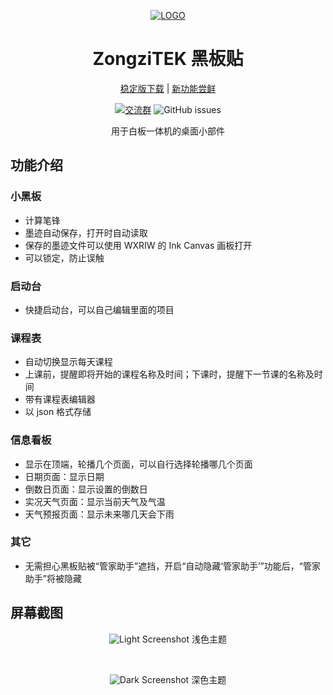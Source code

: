 <div align="center">

[![LOGO](https://github.com/STBBRD/ZongziTEK-Blackboard-Sticker/blob/master/ZongziTEK_Blackboard_Sticker/黑板贴.png?raw=true "LOGO")](# "LOGO")

# ZongziTEK 黑板贴

  [稳定版下载](https://github.com/STBBRD/ZongziTEK-Blackboard-Sticker/releases/latest "Latest Releases") | [新功能尝鲜](https://github.com/STBBRD/ZongziTEK-Blackboard-Sticker/actions "Actions") 
  
[![交流群](https://img.shields.io/badge/-%E4%BA%A4%E6%B5%81%E7%BE%A4%201101582374-blue?style=flat&logo=TencentQQ)](https://jq.qq.com/?_wv=1027&k=epb9KDPe)  ![GitHub issues](https://img.shields.io/github/issues/STBBRD/ZongziTEK-Blackboard-Sticker?logo=github)


  
用于白板一体机的桌面小部件

</div>

## 功能介绍
### 小黑板
- 计算笔锋
- 墨迹自动保存，打开时自动读取
- 保存的墨迹文件可以使用 WXRIW 的 Ink Canvas 画板打开
- 可以锁定，防止误触
### 启动台
- 快捷启动台，可以自己编辑里面的项目
### 课程表
- 自动切换显示每天课程
- 上课前，提醒即将开始的课程名称及时间；下课时，提醒下一节课的名称及时间
- 带有课程表编辑器
- 以 json 格式存储
### 信息看板
- 显示在顶端，轮播几个页面，可以自行选择轮播哪几个页面
- 日期页面：显示日期
- 倒数日页面：显示设置的倒数日
- 实况天气页面：显示当前天气及气温
- 天气预报页面：显示未来哪几天会下雨
### 其它
- 无需担心黑板贴被“管家助手”遮挡，开启“自动隐藏‘管家助手’”功能后，“管家助手”将被隐藏

## 屏幕截图
<div align="center">
  
![Light Screenshot](https://i.postimg.cc/PfC89pfQ/Light.png)
浅色主题

<br>

![Dark Screenshot](https://i.postimg.cc/brKZqTgf/Dark.png)
深色主题
</div>
